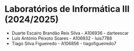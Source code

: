 # Laboratórios de Informática III (2024/2025)

* Duarte Escairo Brandão Reis Silva - A106936 - darteescar
* Luís António Peixoto Soares - A106932 - luis7788
* Tiago Silva Figueiredo - A106856 - tiagofigueiredo7
